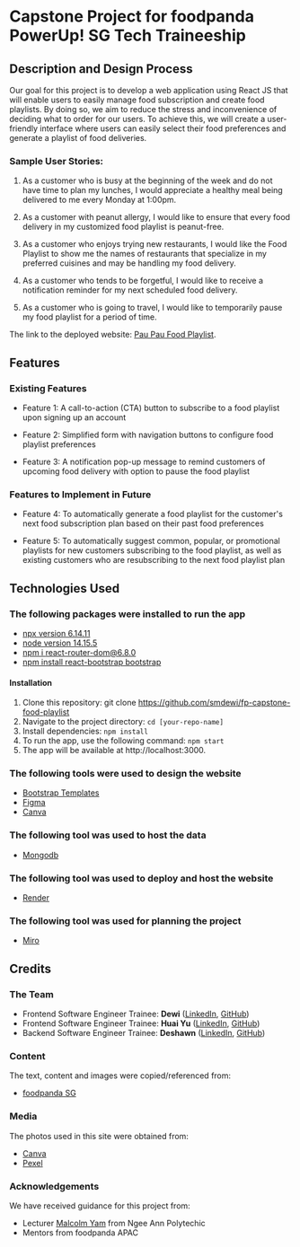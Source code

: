 # Capstone Project for foodpanda PowerUp! SG Tech Traineeship
## Description and Design Process
Our goal for this project is to develop a web application using React JS that will enable users to easily manage food subscription and create food playlists. By doing so, we aim to reduce the stress and inconvenience of deciding what to order for our users. To achieve this, we will create a user-friendly interface where users can easily select their food preferences and generate a playlist of food deliveries.
### Sample User Stories:

1. As a customer who is busy at the beginning of the week and do not have time to plan my lunches, I would appreciate a healthy meal being delivered to me every Monday at 1:00pm.
   
2. As a customer with peanut allergy, I would like to ensure that every food delivery in my customized food playlist is peanut-free.
      
3. As a customer who enjoys trying new restaurants, I would like the Food Playlist to show me the names of restaurants that specialize in my preferred cuisines and may be handling my food delivery.
   
4. As a customer who tends to be forgetful, I would like to receive a notification reminder for my next scheduled food delivery.
   
5. As a customer who is going to travel, I would like to temporarily pause my food playlist for a period of time.

The link to the deployed website: [Pau Pau Food Playlist](https://pau-pau-food-playlist.onrender.com/).

## Features
### Existing Features
* Feature 1: A call-to-action (CTA) button to subscribe to a food playlist upon signing up an account 
  
* Feature 2: Simplified form with navigation buttons to configure food playlist preferences
  
* Feature 3: A notification pop-up message to remind customers of upcoming food delivery with option to pause the food playlist

### Features to Implement in Future
* Feature 4: To automatically generate a food playlist for the customer's next food subscription plan based on their past food preferences
  
* Feature 5: To automatically suggest common, popular, or promotional playlists for new customers subscribing to the food playlist, as well as existing customers who are resubscribing to the next food playlist plan

## Technologies Used

### The following packages were installed to run the app

* [npx version 6.14.11](https://www.npmjs.com/package/npx)
* [node version 14.15.5](https://nodejs.org/ja/blog/release/v14.15.5)
* [npm i react-router-dom@6.8.0](https://www.npmjs.com/package/react-router-dom/v/6.8.0)  
* [npm install react-bootstrap bootstrap](https://react-bootstrap.github.io/getting-started/introduction)

#### Installation

1. Clone this repository: git clone https://github.com/smdewi/fp-capstone-food-playlist
2. Navigate to the project directory: `cd [your-repo-name]`
3. Install dependencies: `npm install`
4. To run the app, use the following command: `npm start`​
5. The app will be available at http://localhost:3000.

### The following tools were used to design the website

* [Bootstrap Templates](https://startbootstrap.com/templates)
* [Figma](https://www.figma.com/)
* [Canva](https://www.canva.com/en_gb/)

### The following tool was used to host the data
* [Mongodb](https://www.mongodb.com/)

### The following tool was used to deploy and host the website
* [Render](https://render.com/)

### The following tool was used for planning the project
* [Miro](https://miro.com/)

## Credits

### The Team
* Frontend Software Engineer Trainee: **Dewi** ([LinkedIn](https://www.linkedin.com/in/smdewi), [GitHub](https://github.com/smdewi))
* Frontend Software Engineer Trainee: **Huai Yu** ([LinkedIn](https://www.linkedin.com/in/phayhy), [GitHub](https://github.com/phayhy))
* Backend Software Engineer Trainee: **Deshawn** ([LinkedIn](https://www.linkedin.com/in/deshawn-yeo), [GitHub](https://github.com))
  
### Content
The text, content and images were copied/referenced from:
* [foodpanda SG](https://www.foodpanda.sg/)

### Media
The photos used in this site were obtained from:

* [Canva](https://www.canva.com/en_gb/)
* [Pexel](https://www.pexels.com/)

### Acknowledgements
We have received guidance for this project from:

* Lecturer [Malcolm Yam](https://sg.linkedin.com/in/malcolmyam) from Ngee Ann Polytechic
* Mentors from foodpanda APAC
